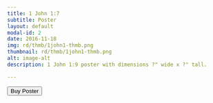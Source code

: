 ```yaml
---
title: 1 John 1:7
subtitle: Poster
layout: default
modal-id: 2
date: 2016-11-18
img: rd/thmb/1john1-thmb.png
thumbnail: rd/thmb/1john1-thmb.png
alt: image-alt
description: 1 John 1:9 poster with dimensions ?" wide x ?" tall.

---
```



<button
    type="button"
    class="snipcart-add-item btn btn-default"
    data-dismiss="modal"
    data-item-id="2"
    data-item-name="1 John 1:7"
    data-item-price="30.00"
    data-item-weight="20"
    data-item-url="/"
    data-item-image="/img/rd/sthmb/1john1-sthmb.png"
    data-item-description="Poster Print">
        Buy Poster
</button>
